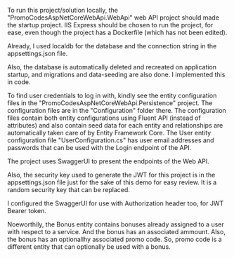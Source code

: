 ﻿To run this project/solution locally, the "PromoCodesAspNetCoreWebApi.WebApi" web API project should made the startup project. IIS Express should be chosen to run the project, for ease, even though the project has a Dockerfile (which has not been edited).

Already, I used localdb for the database and the connection string in the appsettings.json file.

Also, the database is automatically deleted and recreated on application startup, and migrations and data-seeding are also done. I implemented this in code.

To find user credentials to log in with, kindly see the entity configuration files in the "PromoCodesAspNetCoreWebApi.Persistence" project. The configuration files are in the "Configuration" folder there. The configuration files contain both entity configurations using Fluent API (instead of attributes) and also contain seed data for each entity and relationships are automatically taken care of by Entity Framework Core. The User entity configuration file "UserConfiguration.cs" has user email addresses and passwords that can be used with the Login endpoint of the API.

The project uses SwaggerUI to present the endpoints of the Web API.

Also, the security key used to generate the JWT for this project is in the appsettings.json file just for the sake of this demo for easy review. It is a random security key that can be replaced.

I configured the SwaggerUI for use with Authorization header too, for JWT Bearer token.

Noeworthily, the Bonus entity contains bonuses already assigned to a user with respect to a service. And the bonus has an associated ammount. Also, the bonus has an optionallhy associated promo code. So, promo code is a different entity that can optionally be used with a bonus.